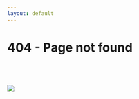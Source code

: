 ```yaml
---
layout: default
---
```


# 404 - Page not found

<br />
<br />
<br />
<img src="https://c.tenor.com/-P-xeHYEY9QAAAAd/sad-pablo-lonely.gif">
